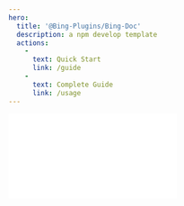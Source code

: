```yaml
---
hero:
  title: '@Bing-Plugins/Bing-Doc'
  description: a npm develop template
  actions:
    - 
      text: Quick Start
      link: /guide
    - 
      text: Complete Guide
      link: /usage
---
```


<embed src="../README.md"></embed>
